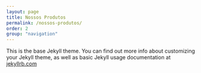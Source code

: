 ```yaml
---
layout: page
title: Nossos Produtos
permalink: /nossos-produtos/
order: 2
group: "navigation"
---
```


This is the base Jekyll theme. You can find out more info about customizing your Jekyll theme, as well as basic Jekyll usage documentation at [jekyllrb.com](http://jekyllrb.com/)
